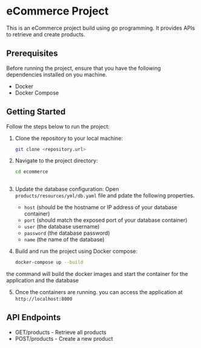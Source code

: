 # eCommerce Project

This is an eCommerce project build using go programming. It provides APIs to retrieve and create products.

## Prerequisites

Before running the project, ensure that you have the following dependencies installed on you machine.

- Docker 
- Docker Compose

## Getting Started

Follow the steps below to run the project:

1. Clone the repository to your local machine:
   ```bash 
   git clone <repository.url>

2. Navigate to the project directory:
   ```bash
   cd ecommerce
 
3. Update the database configuration:
   Open `products/resources/yml/db.yaml` file and pdate the following properties.
   - `host` (should be the hostname or IP address of your database container)
   - `port` (should match the exposed port of your database container)
   - `user` (the database username)
   - `password` (the database password)
   - `name` (the name of the database)

4. Build and run the project using Docker compose:
   ```bash
   docker-compose up --build

the command will build the docker images and start the container for the application
and the database

5. Once the containers are running. you can access the application at `http://localhost:8000`

## API Endpoints
- GET/products - Retrieve all products
- POST/products - Create a new product